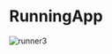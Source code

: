 # RunningApp



![runner3](https://user-images.githubusercontent.com/55504024/118107691-b5e8de80-b3fc-11eb-8af6-ce7c423ae5f8.gif)
